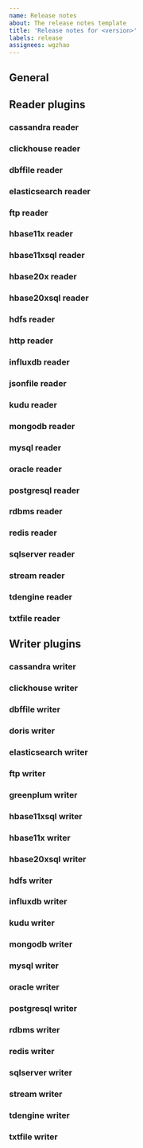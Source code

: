 ```yaml
---
name: Release notes
about: The release notes template
title: 'Release notes for <version>'
labels: release
assignees: wgzhao
---
```


## General


## Reader plugins

### cassandra reader

### clickhouse reader

### dbffile reader

### elasticsearch reader

### ftp reader

### hbase11x reader

### hbase11xsql reader

### hbase20x reader

### hbase20xsql reader

### hdfs reader

### http reader

### influxdb reader

### jsonfile reader

### kudu reader

### mongodb reader

### mysql reader

### oracle reader

### postgresql reader

### rdbms reader

### redis reader

### sqlserver reader

### stream reader

### tdengine reader

### txtfile reader


## Writer plugins

### cassandra writer

### clickhouse writer

### dbffile writer

### doris writer

### elasticsearch writer

### ftp writer

### greenplum writer

### hbase11xsql writer

### hbase11x writer

### hbase20xsql writer

### hdfs writer

### influxdb writer

### kudu writer

### mongodb writer

### mysql writer

### oracle writer

### postgresql writer

### rdbms writer

### redis writer

### sqlserver writer

### stream writer

### tdengine writer

### txtfile writer



